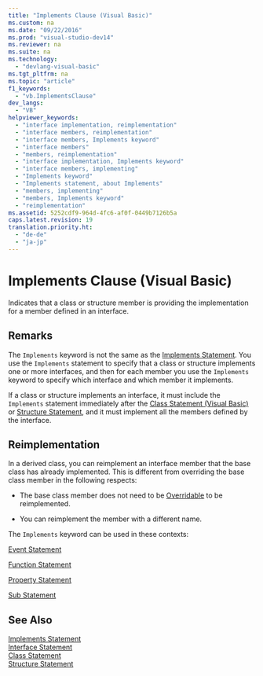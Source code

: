 ```yaml
---
title: "Implements Clause (Visual Basic)"
ms.custom: na
ms.date: "09/22/2016"
ms.prod: "visual-studio-dev14"
ms.reviewer: na
ms.suite: na
ms.technology: 
  - "devlang-visual-basic"
ms.tgt_pltfrm: na
ms.topic: "article"
f1_keywords: 
  - "vb.ImplementsClause"
dev_langs: 
  - "VB"
helpviewer_keywords: 
  - "interface implementation, reimplementation"
  - "interface members, reimplementation"
  - "interface members, Implements keyword"
  - "interface members"
  - "members, reimplementation"
  - "interface implementation, Implements keyword"
  - "interface members, implementing"
  - "Implements keyword"
  - "Implements statement, about Implements"
  - "members, implementing"
  - "members, Implements keyword"
  - "reimplementation"
ms.assetid: 5252cdf9-964d-4fc6-af0f-0449b7126b5a
caps.latest.revision: 19
translation.priority.ht: 
  - "de-de"
  - "ja-jp"
---
```

# Implements Clause (Visual Basic)
Indicates that a class or structure member is providing the implementation for a member defined in an interface.  
  
## Remarks  
 The `Implements` keyword is not the same as the [Implements Statement](../VS_csharp/implements-statement.md). You use the `Implements` statement to specify that a class or structure implements one or more interfaces, and then for each member you use the `Implements` keyword to specify which interface and which member it implements.  
  
 If a class or structure implements an interface, it must include the `Implements` statement immediately after the [Class Statement (Visual Basic)](../VS_csharp/class-statement--visual-basic-.md) or [Structure Statement](../VS_csharp/structure-statement.md), and it must implement all the members defined by the interface.  
  
## Reimplementation  
 In a derived class, you can reimplement an interface member that the base class has already implemented. This is different from overriding the base class member in the following respects:  
  
-   The base class member does not need to be [Overridable](../VS_csharp/overridable--visual-basic-.md) to be reimplemented.  
  
-   You can reimplement the member with a different name.  
  
 The `Implements` keyword can be used in these contexts:  
  
 [Event Statement](../VS_csharp/event-statement.md)  
  
 [Function Statement](../VS_csharp/function-statement--visual-basic-.md)  
  
 [Property Statement](../VS_csharp/property-statement.md)  
  
 [Sub Statement](../VS_csharp/sub-statement--visual-basic-.md)  
  
## See Also  
 [Implements Statement](../VS_csharp/implements-statement.md)   
 [Interface Statement](../VS_csharp/interface-statement--visual-basic-.md)   
 [Class Statement](../VS_csharp/class-statement--visual-basic-.md)   
 [Structure Statement](../VS_csharp/structure-statement.md)